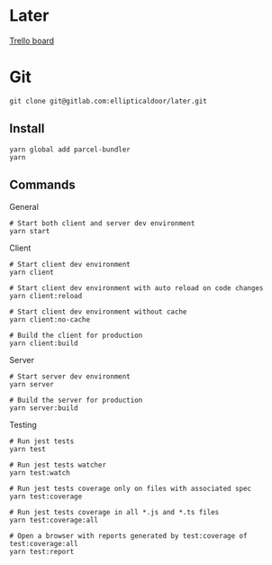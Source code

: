 # Later

[Trello board](https://trello.com/b/chkA7VcK/later-game)

# Git
``` shell
git clone git@gitlab.com:ellipticaldoor/later.git
```

## Install

``` shell
yarn global add parcel-bundler
yarn
```

## Commands

General
``` shell
# Start both client and server dev environment
yarn start
```

Client
``` shell
# Start client dev environment
yarn client

# Start client dev environment with auto reload on code changes
yarn client:reload

# Start client dev environment without cache
yarn client:no-cache

# Build the client for production
yarn client:build
```

Server
``` shell
# Start server dev environment
yarn server

# Build the server for production
yarn server:build
```

Testing
``` shell
# Run jest tests
yarn test

# Run jest tests watcher
yarn test:watch

# Run jest tests coverage only on files with associated spec
yarn test:coverage

# Run jest tests coverage in all *.js and *.ts files
yarn test:coverage:all

# Open a browser with reports generated by test:coverage of test:coverage:all
yarn test:report
```
